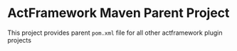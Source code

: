 # ActFramework Maven Parent Project

This project provides parent `pom.xml` file for all other actframework plugin projects